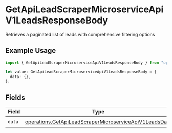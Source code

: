 # GetApiLeadScraperMicroserviceApiV1LeadsResponseBody

Retrieves a paginated list of leads with comprehensive filtering options

## Example Usage

```typescript
import { GetApiLeadScraperMicroserviceApiV1LeadsResponseBody } from "oppulence-backend-sdk/models/operations";

let value: GetApiLeadScraperMicroserviceApiV1LeadsResponseBody = {
  data: {},
};
```

## Fields

| Field                                                                                                                            | Type                                                                                                                             | Required                                                                                                                         | Description                                                                                                                      |
| -------------------------------------------------------------------------------------------------------------------------------- | -------------------------------------------------------------------------------------------------------------------------------- | -------------------------------------------------------------------------------------------------------------------------------- | -------------------------------------------------------------------------------------------------------------------------------- |
| `data`                                                                                                                           | [operations.GetApiLeadScraperMicroserviceApiV1LeadsData](../../models/operations/getapileadscrapermicroserviceapiv1leadsdata.md) | :heavy_check_mark:                                                                                                               | N/A                                                                                                                              |